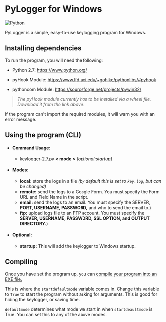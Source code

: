 # PyLogger for Windows
[![Python](https://img.shields.io/badge/Python-2.7-blue.svg)](https://python.org/)

PyLogger is a simple, easy-to-use keylogging program for Windows.

## Installing dependencies
To run the program, you will need the following:

- Python 2.7: https://www.python.org/

- pyHook Module: https://www.lfd.uci.edu/~gohlke/pythonlibs/#pyhook

- pythoncom Module: https://sourceforge.net/projects/pywin32/

>*The pyHook module currently has to be installed via a wheel file. Download it from the link above.*

If the program can't import the required modules, it will warn you with an error message.


## Using the program (CLI)
- #### Command Usage:
  - keylogger-2.7.py **< mode >** *[optional:startup]*
- #### Modes:
  - **local:** store the logs in a file *(by default this is set to `key.log`, but can be changed)*
  - **remote:** send the logs to a Google Form. You must specify the Form URL and Field Name in the script.
  - **email:** send the logs to an email. You must specify the SERVER, **PORT, USERNAME, PASSWORD,** and who to send the email to.)
  - **ftp:** upload logs file to an FTP account. You must specify the **SERVER, USERNAME, PASSWORD, SSL OPTION, and OUTPUT DIRECTORY.**)
- #### Optional:
  - **startup:** This will add the keylogger to Windows startup.

## Compiling
Once you have set the program up, you can [compile your program into an EXE file.](https://www.youtube.com/watch?v=lOIJIk_maO4)

This is where the `startdefaultmode` variable comes in. Change this variable to `True` to start the program without asking for arguments. This is good for hiding the keylogger, or saving time.

`defaultmode` determines what mode we start in when `startdeaultmode` is True. You can set this to any of the above modes.

